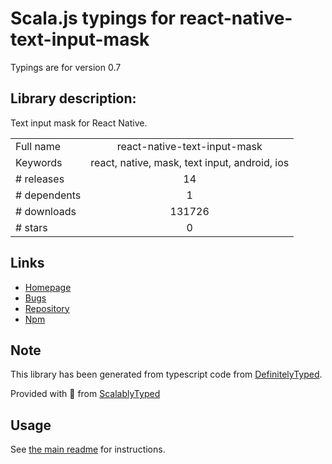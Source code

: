 
# Scala.js typings for react-native-text-input-mask

Typings are for version 0.7

## Library description:
Text input mask for React Native.

|                    |                 |
| ------------------ | :-------------: |
| Full name          | react-native-text-input-mask |
| Keywords           | react, native, mask, text input, android, ios |
| # releases         | 14 |
| # dependents       | 1 |
| # downloads        | 131726 |
| # stars            | 0 |

## Links
- [Homepage](https://github.com/react-native-community/react-native-text-input-mask)
- [Bugs](https://github.com/react-native-community/react-native-text-input-mask/issues)
- [Repository](https://github.com/react-native-community/react-native-text-input-mask)
- [Npm](https://www.npmjs.com/package/react-native-text-input-mask)
    


## Note
This library has been generated from typescript code from [DefinitelyTyped](https://definitelytyped.org).

Provided with :purple_heart: from [ScalablyTyped](https://github.com/oyvindberg/ScalablyTyped)

## Usage
See [the main readme](../../readme.md) for instructions.


